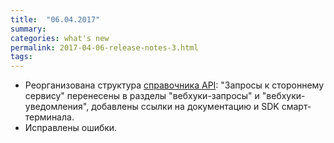 ```yaml
---
title:  "06.04.2017"
summary:
categories: what's new
permalink: 2017-04-06-release-notes-3.html
tags:
---
```


*   Реорганизована структура [справочника API](https://api.evotor.ru/docs/): "Запросы к стороннему сервису" перенесены в разделы "вебхуки-запросы" и "вебхуки-уведомления", добавлены ссылки на документацию и SDK смарт-терминала.
*   Исправлены ошибки.
